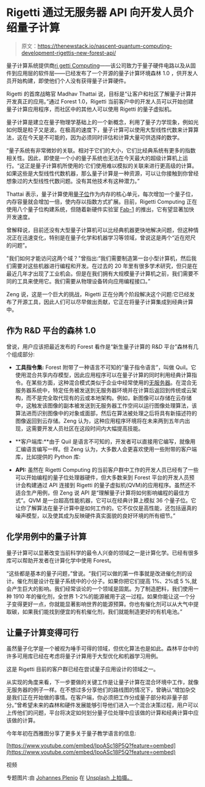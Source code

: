 # Rigetti 通过无服务器 API 向开发人员介绍量子计算

> 原文：<https://thenewstack.io/nascent-quantum-computing-development-rigettis-new-forest-api/>

量子计算系统提供商[ri getti Computing](http://www.rigetti.com/)——该公司致力于量子硬件电路以及从固件到应用层的软件层——已经发布了一个开源的量子计算环境森林 1.0 ，供开发人员开始构建，即使他们个人没有获得量子计算硬件。

Rigetti 的首席战略官 Madhav Thattai 说，目标是“让客户和社区了解量子计算并开发真正的应用。”通过 Forest 1.0，Rigetti 当前客户中的开发人员可以开始创建量子计算应用程序，而社区中的其他人可以使用 Rigetti 的量子虚拟机。

量子计算是建立在量子物理学基础上的一个新概念，利用了量子力学现象，例如光如何既是粒子又是波。在极高的速度下，量子计算可以使用大型线性代数来计算算法，这在今天是不可能的，因为必须同时评估和计算大量可供选择的数学。

“量子系统有非常微妙的关联。相对于它们的大小，它们比经典系统有更多的指数相关性。因此，即使是一个小的量子系统也无法在今天最大的超级计算机上运行。“这正是量子计算机所使用的:它们使用难以模拟的关联来进行更高级的计算。如果这些是大型线性代数机器，那么量子计算是一种资源，可以让你接触到你曾经想象过的大型线性代数问题。没有其他技术有这种潜力。”

Thattai 表示，量子计算使用[量子位](https://en.wikipedia.org/wiki/Qubit)作为内存的核心单元，每次增加一个量子位，内存容量就会增加一倍，使内存以指数方式扩展。目前，Rigetti Computing 正在使用八个量子位构建系统，但随着新硬件实验室 [Fab-1](https://medium.com/rigetti/introducing-forest-f2c806537c6d) 的推出，它有望显著加快开发速度。

曾解释说，目前还没有大型量子计算机可以比经典机器更快地解决问题，但这种情况正在迅速变化，特别是在量子化学和机器学习等领域，曾说这是两个“近在咫尺的问题”。

"我们如何才能访问这两个域？"曾指出:“我们需要制造第一台小型计算机，然后我们需要对这些机器进行编程和开发。在过去的 20 年里有很多学术研究，但只是在最近几年才出现了工业机会。但是在我们拥有大规模量子计算机之前，我们需要不同的工具来使用它。我们需要从物理设备转向应用编程接口。”

Zeng 说，这是一个巨大的挑战，Rigetti 正在分两个阶段解决这个问题:它已经发布了开源工具，因此人们可以尽早做出贡献，它正在将量子计算集成到经典计算中。

## 作为 R&D 平台的森林 1.0

曾说，用户应该把最近发布的 Forest 看作是“新生量子计算的 R&D 平台”森林有几个组成部分:

*   **工具指令集:** Forest 附带了一种语言不可知的“量子指令语言”，叫做 Quil。它使用混合共享内存模型，因此应用程序可以在量子计算的同时利用经典计算指令。在某些方面，这种混合模式类似于企业中经常使用的[无服务器](/category/serverless/)。在混合无服务器系统中，特定任务被发送到无服务器环境并在计算后返回到传统或云架构，而不是完全取代现有的云或本地架构。例如，新图像可以存储在云存储中，这触发该图像的副本被发送到无服务器工作空间以运行图像处理算法，该算法进而识别图像中的对象或面部，然后在算法被处理之后将具有新描述符的图像返回到云存储。Zeng 认为，这种应用程序环境将在未来两到五年内出现，这需要开发人员社区在这段时间内大幅提高技能。
*   **客户端库:**由于 Quil 是语言不可知的，开发者可以直接用它编写，就像用汇编语言编写一样。但 Zeng 认为，大多数人会更喜欢使用一些附带的客户端库，比如提供的 Python 库:

*   **API:** 虽然在 Rigetti Computing 的当前客户群中工作的开发人员已经有了一些可以开始编程的量子位处理器硬件，但大多数来到 Forest 平台的开发人员预计会构建通过 API 连接到 Rigetti 的量子虚拟机(QVM)的应用程序。虽然还不适合生产用例，但 Zeng 说 API 是“理解量子计算将如何影响编程的最佳方式”。QVM 是一台超高性能机器，它可以在经典计算上模拟 36 个量子位。它让你了解算法在量子计算中是如何工作的。它不仅仅是高性能，还包括逼真的噪声模型，以及使其成为反映硬件真实面貌的良好环境的所有细节。”

## 化学用例中的量子计算

量子计算可以显著改变当前科学的最令人兴奋的领域之一是计算化学。已经有很多库可以帮助开发者在计算化学中使用 Forest。

“这些都是基本的量子问题，”曾说。“我们可以做的第一件事就是改进催化剂的设计。催化剂是设计在量子系统中的小分子。如果你把它们提高 1%、2%或 5 %,就会产生巨大的影响。我们经常谈论的一个领域是固氮。为了制造肥料，我们使用一种 1910 年的催化剂，全世界 1-2%的能源被用于这一过程。如果你能让这一个分子变得更好一点，你就能显著影响世界的能源预算。你也有催化剂可以从大气中提取碳，如果我们能找到便宜的有机催化剂，我们就能制造更好的有机电池。”

## 让量子计算变得可行

虽然量子化学是一个被视为唾手可得的领域，但优化算法也是如此。森林平台中的许多可用库已经在考虑将量子计算用于大型优化和机器学习用例。

这是 Rigetti 目前的客户群已经在尝试量子应用设计的领域之一。

从实现的角度来看，下一步要做的关键工作是让量子计算在混合环境中工作，就像无服务器的例子一样。在不想过多分享他们的路线图的情况下，曾确认“增加杂交是我们正在开始做的事情。在客户端，你必须把工作分成量子部分和非量子部分。”曾希望未来的森林和硬件发展能够引导他们进入一个混合决策过程，用户可以上传他们的问题，平台将决定如何划分量子位处理中应该做的计算和经典计算中应该做的计算。

今年年初在西雅图分享了更多关于量子教学语言的信息:

[https://www.youtube.com/embed/IpoASc18P5Q?feature=oembed](https://www.youtube.com/embed/IpoASc18P5Q?feature=oembed)

视频

专题图片:由 [Johannes Plenio](https://unsplash.com/photos/a72o8w9HC2w?utm_source=unsplash&utm_medium=referral&utm_content=creditCopyText) 在 [Unsplash 上拍摄。](https://unsplash.com/?utm_source=unsplash&utm_medium=referral&utm_content=creditCopyText)

<svg xmlns:xlink="http://www.w3.org/1999/xlink" viewBox="0 0 68 31" version="1.1"><title>Group</title> <desc>Created with Sketch.</desc></svg>